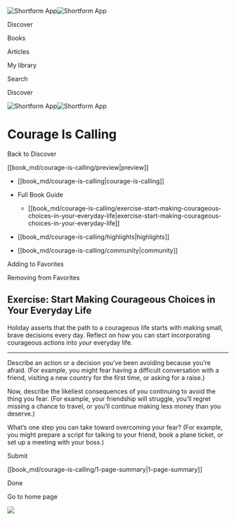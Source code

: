 ![Shortform App](/img/logo.36a2399e.svg)![Shortform App](/img/logo-dark.70c1b072.svg)

Discover

Books

Articles

My library

Search

Discover

![Shortform App](/img/logo.36a2399e.svg)![Shortform App](/img/logo-dark.70c1b072.svg)

# Courage Is Calling

Back to Discover

[[book_md/courage-is-calling/preview|preview]]

  * [[book_md/courage-is-calling|courage-is-calling]]
  * Full Book Guide

    * [[book_md/courage-is-calling/exercise-start-making-courageous-choices-in-your-everyday-life|exercise-start-making-courageous-choices-in-your-everyday-life]]
  * [[book_md/courage-is-calling/highlights|highlights]]
  * [[book_md/courage-is-calling/community|community]]



Adding to Favorites 

Removing from Favorites 

## Exercise: Start Making Courageous Choices in Your Everyday Life

Holiday asserts that the path to a courageous life starts with making small, brave decisions every day. Reflect on how you can start incorporating courageous actions into _your_ everyday life.

* * *

Describe an action or a decision you’ve been avoiding because you’re afraid. (For example, you might fear having a difficult conversation with a friend, visiting a new country for the first time, or asking for a raise.)

Now, describe the likeliest consequences of you continuing to avoid the thing you fear. (For example, your friendship will struggle, you’ll regret missing a chance to travel, or you’ll continue making less money than you deserve.)

What’s one step you can take toward overcoming your fear? (For example, you might prepare a script for talking to your friend, book a plane ticket, or set up a meeting with your boss.)

Submit 

[[book_md/courage-is-calling/1-page-summary|1-page-summary]]

Done

Go to home page 

![](https://bat.bing.com/action/0?ti=56018282&Ver=2&mid=bbc5d709-a792-4ad2-86c8-e4c3d8e1b3c9&sid=49fff5b0636c11eeb9c611038afc8668&vid=4a005010636c11ee80c703d4c4a7acd5&vids=0&msclkid=N&pi=0&lg=en-US&sw=800&sh=600&sc=24&nwd=1&tl=Shortform%20%7C%20Book&p=https%3A%2F%2Fwww.shortform.com%2Fapp%2Fbook%2Fcourage-is-calling%2Fexercise-start-making-courageous-choices-in-your-everyday-life&r=&lt=354&evt=pageLoad&sv=1&rn=733228)
